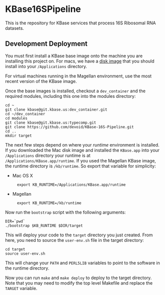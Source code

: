 KBase16SPipeline
================

This is the repository for KBase services that process 16S Ribosomal
RNA datasets.


Development Deployment
----------------------

You must first install a KBase base image onto the machine
you are installing this project on. For macs, we have a
[disk image](http://kbase.us/docs/downloads/KBase-Mac.dmg) that
you should install into your `/Applications` directory.

For virtual machines running in the Magellan environment,
use the most recent version of the KBase image.

Once the base images is installed, checkout a `dev_container` and
the required modules, including this one into the modules directory:

    cd ~
    git clone kbase@git.kbase.us:dev_container.git
    cd ~/dev_container
    cd modules
    git clone kbase@git.kbase.us:typecomp.git 
    git clone https://github.com/devoid/KBase-16S-Pipeline.git 
    cd ..
    mkdir target

The next few steps depend on where your *runtime* environment
is installed. If you downloaded the Mac disk image and installed
the `KBase.app` into your `/Applications` directory your runtime
is at `/Applications/KBase.app/runtime`. If you used the Magellan
KBase image, the runtime directory is `/kb/runtime`. So export
that variable for simplicity:

- Mac OS X

        export KB_RUNTIME=/Applications/KBase.app/runtime

- Magellan

        export KB_RUNTIME=/kb/runtime

Now run the `bootstrap` script with the following arguments:

    DIR=`pwd` 
    ./bootstrap $KB_RUNTIME $DIR/target

This will deploy your code to the `target` directory you just
created. From here, you need to source the `user-env.sh` file
in the target directory:

    cd target
    source user-env.sh

This will change your `PATH` and `PERL5LIB` variables to point
to the software in the runtime directory.

Now you can run `make` and `make deploy` to deploy to the target
directory. Note that you may need to modify the top level Makefile
and replace the `TARGET` variable.
